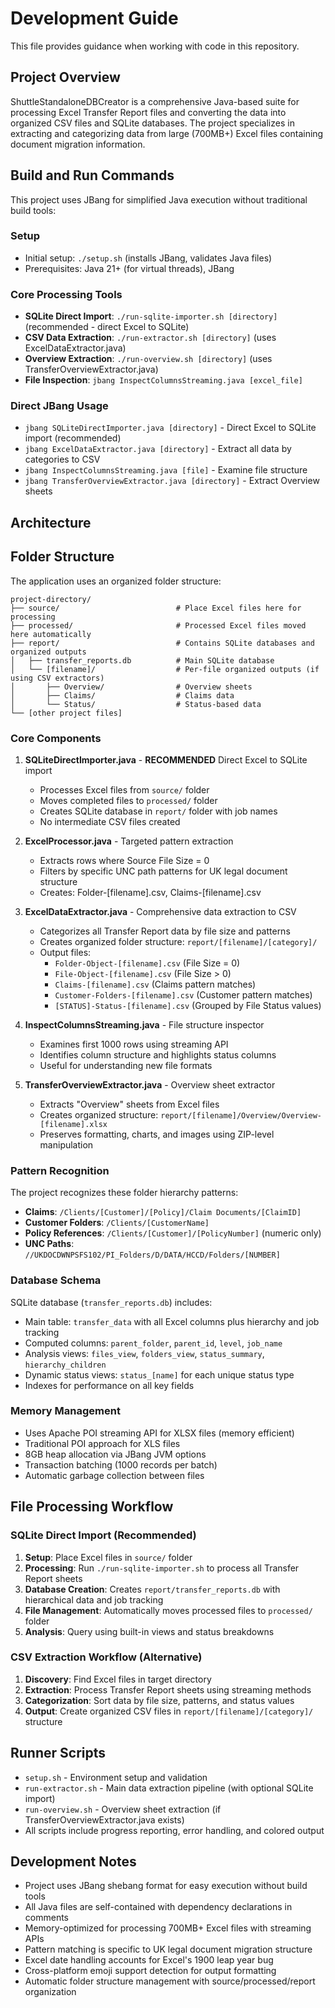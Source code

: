 # Development Guide

This file provides guidance when working with code in this repository.

## Project Overview

ShuttleStandaloneDBCreator is a comprehensive Java-based suite for processing Excel Transfer Report files and converting the data into organized CSV files and SQLite databases. The project specializes in extracting and categorizing data from large (700MB+) Excel files containing document migration information.

## Build and Run Commands

This project uses JBang for simplified Java execution without traditional build tools:

### Setup
- Initial setup: `./setup.sh` (installs JBang, validates Java files)
- Prerequisites: Java 21+ (for virtual threads), JBang

### Core Processing Tools
- **SQLite Direct Import**: `./run-sqlite-importer.sh [directory]` (recommended - direct Excel to SQLite)
- **CSV Data Extraction**: `./run-extractor.sh [directory]` (uses ExcelDataExtractor.java)
- **Overview Extraction**: `./run-overview.sh [directory]` (uses TransferOverviewExtractor.java)
- **File Inspection**: `jbang InspectColumnsStreaming.java [excel_file]`

### Direct JBang Usage
- `jbang SQLiteDirectImporter.java [directory]` - Direct Excel to SQLite import (recommended)
- `jbang ExcelDataExtractor.java [directory]` - Extract all data by categories to CSV
- `jbang InspectColumnsStreaming.java [file]` - Examine file structure
- `jbang TransferOverviewExtractor.java [directory]` - Extract Overview sheets

## Architecture

## Folder Structure

The application uses an organized folder structure:

```
project-directory/
├── source/                          # Place Excel files here for processing
├── processed/                       # Processed Excel files moved here automatically
├── report/                          # Contains SQLite databases and organized outputs
│   ├── transfer_reports.db          # Main SQLite database
│   └── [filename]/                  # Per-file organized outputs (if using CSV extractors)
│       ├── Overview/                # Overview sheets
│       ├── Claims/                  # Claims data
│       └── Status/                  # Status-based data
└── [other project files]
```

### Core Components

1. **SQLiteDirectImporter.java** - **RECOMMENDED** Direct Excel to SQLite import
   - Processes Excel files from `source/` folder
   - Moves completed files to `processed/` folder  
   - Creates SQLite database in `report/` folder with job names
   - No intermediate CSV files created

2. **ExcelProcessor.java** - Targeted pattern extraction
   - Extracts rows where Source File Size = 0
   - Filters by specific UNC path patterns for UK legal document structure
   - Creates: Folder-[filename].csv, Claims-[filename].csv

3. **ExcelDataExtractor.java** - Comprehensive data extraction to CSV
   - Categorizes all Transfer Report data by file size and patterns
   - Creates organized folder structure: `report/[filename]/[category]/`
   - Output files:
     - `Folder-Object-[filename].csv` (File Size = 0)
     - `File-Object-[filename].csv` (File Size > 0)
     - `Claims-[filename].csv` (Claims pattern matches)
     - `Customer-Folders-[filename].csv` (Customer pattern matches)
     - `[STATUS]-Status-[filename].csv` (Grouped by File Status values)

4. **InspectColumnsStreaming.java** - File structure inspector
   - Examines first 1000 rows using streaming API
   - Identifies column structure and highlights status columns
   - Useful for understanding new file formats

5. **TransferOverviewExtractor.java** - Overview sheet extractor
   - Extracts "Overview" sheets from Excel files
   - Creates organized structure: `report/[filename]/Overview/Overview-[filename].xlsx`
   - Preserves formatting, charts, and images using ZIP-level manipulation

### Pattern Recognition

The project recognizes these folder hierarchy patterns:
- **Claims**: `/Clients/[Customer]/[Policy]/Claim Documents/[ClaimID]`
- **Customer Folders**: `/Clients/[CustomerName]`
- **Policy References**: `/Clients/[Customer]/[PolicyNumber]` (numeric only)
- **UNC Paths**: `//UKDOCDWNPSFS102/PI_Folders/D/DATA/HCCD/Folders/[NUMBER]`

### Database Schema

SQLite database (`transfer_reports.db`) includes:
- Main table: `transfer_data` with all Excel columns plus hierarchy and job tracking
- Computed columns: `parent_folder`, `parent_id`, `level`, `job_name`
- Analysis views: `files_view`, `folders_view`, `status_summary`, `hierarchy_children`
- Dynamic status views: `status_[name]` for each unique status type
- Indexes for performance on all key fields

### Memory Management

- Uses Apache POI streaming API for XLSX files (memory efficient)
- Traditional POI approach for XLS files
- 8GB heap allocation via JBang JVM options
- Transaction batching (1000 records per batch)
- Automatic garbage collection between files

## File Processing Workflow

### SQLite Direct Import (Recommended)
1. **Setup**: Place Excel files in `source/` folder
2. **Processing**: Run `./run-sqlite-importer.sh` to process all Transfer Report sheets  
3. **Database Creation**: Creates `report/transfer_reports.db` with hierarchical data and job tracking
4. **File Management**: Automatically moves processed files to `processed/` folder
5. **Analysis**: Query using built-in views and status breakdowns

### CSV Extraction Workflow (Alternative)
1. **Discovery**: Find Excel files in target directory
2. **Extraction**: Process Transfer Report sheets using streaming methods  
3. **Categorization**: Sort data by file size, patterns, and status values
4. **Output**: Create organized CSV files in `report/[filename]/[category]/` structure

## Runner Scripts

- `setup.sh` - Environment setup and validation
- `run-extractor.sh` - Main data extraction pipeline (with optional SQLite import)
- `run-overview.sh` - Overview sheet extraction (if TransferOverviewExtractor.java exists)
- All scripts include progress reporting, error handling, and colored output

## Development Notes

- Project uses JBang shebang format for easy execution without build tools
- All Java files are self-contained with dependency declarations in comments  
- Memory-optimized for processing 700MB+ Excel files with streaming APIs
- Pattern matching is specific to UK legal document migration structure
- Excel date handling accounts for Excel's 1900 leap year bug
- Cross-platform emoji support detection for output formatting
- Automatic folder structure management with source/processed/report organization